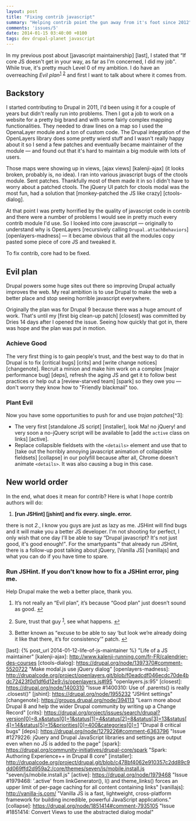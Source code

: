 ```yaml
---
layout: post
title: "Fixing contrib javascript"
summary: "Helping contrib point the gun away from it's foot since 2012"
comments: 'issues/5'
date: 2014-01-15 03:40:00 +0100
tags: dev drupal-planet javascript
---
```


In my previous post about [javascript maintainership] [last],
I stated that <q cite="{% post_url 2014-01-12-life-of-js-maintainer %}">If
core JS doesn't get in your way, as far as I'm concerned,
I did my job</q>. While true, it's pretty much Level&nbsp;0 of my ambition. I
do have an overreaching _Evil plan_<sup id="fnref:1"><a href="#fn:1" class="footnote">1</a></sup> <sup id="fnref:2"><a href="#fn:2" class="footnote">2</a></sup>
and first I want to talk about where it comes from.


## Backstory

I started contributing to Drupal in 2011, I'd been using it for a couple of
years but didn't really run into problems. Then I got a job to work on a
website for a pretty big brand and with some fairly complex mapping
functionalities. They needed to draw lines on a map so I used the OpenaLayer
module and a ton of custom code. The Drupal integration of the OpenLayers
library does some pretty wierd stuff and I wasn't really happy about it so I
send a few patches and eventually became maintainer of the module — and found
out that it's hard to maintain a big module with lots of users.

Those maps were showing up in views, [ajax views] [kalenji-ajax] (it looks
broken, probably is, no idea). I ran into various javascript bugs of the
ctools module. Sent patches. Thankfully most of them made it in so I
didn't have to worry about a patched ctools. The jQuery UI patch for ctools
modal was the most fun, had a solution that [monkey-patched the JS like crazy]
[ctools-dialog].

At that point I was pretty horrified by the quality of javascript code
in contrib and there were a number of problems I would see in pretty much
every contrib module I'd use. So I looked into core javascript — originally
to understand why is OpenLayers [recursively calling
<code>Drupal.attachBehaviors</code>] [openlayers-madness] — it became
obvious that all the modules copy pasted some piece of core JS and tweaked it.

To fix contrib, core had to be fixed.


## Evil plan

Drupal powers some huge sites out there so improving Drupal actually improves
the web. My real ambition is to use Drupal to make the web a better place and
stop seeing horrible javascript everywhere.

Originally the plan was for Drupal 9 because there was a huge amount of work.
That's until my [first big clean-up patch] [closest] was committed by Dries 14
days after I opened the issue. Seeing how quickly that got in,
there was hope and the plan was put in motion.

### Achieve Good

The very first thing is to gain people's trust, and the best way to do that
in Drupal is to fix [critical bugs] [crits] and [write change notices]
[changenote]. Recruit a minion and make him work on a complex [major
performance bug] [deps], refresh the aging JS and get it to follow best
practices or help out a [review-starved team] [spark] so they owe you — don't
worry they know how to "Friendly blackmail" too.

### Plant Evil

Now you have some opportunities to push for and use _trojan patches_[^3]:

- The very first [standalone JS script] [installer],
look Ma! no jQuery! and very soon a no-jQuery script will be available to
[add the `active` class on links] [active].
- Replace collapsible fieldsets with the `<details>` element and use that
to [take out the horribly annoying javascript animation of collapsible
fieldsets] [collapse] in our polyfill because after all,
Chrome doesn't animate `<details>`. It was also causing a bug in this case.


## New world order

In the end, what does it mean for contrib? Here is what I hope contrib
authors will do:

1. **[run JSHint] [jshint] and fix every. single. error.**

there is not _2._, I know you guys are just as lazy as me. JSHint will
find bugs and it will make you a better JS developer. I'm not shooting for
perfect, I only wish that one day I'll be able to say <q>Drupal javascript?
It's not just good, it's good enough!</q>. For the smartypants™ that already
run JSHint, there is a follow-up post talking about jQuery,
[Vanilla JS] [vanillajs] and what you can do if you have time to spare.

### Run JSHint. If you don't know how to fix a JSHint error, ping me.

Help Drupal make the web a better place, thank you.



<div class="footnotes">
  <ol>
    <li id="fn:1">
      <p>It&#8217;s not really an &#8220;Evil plan&#8221;, it&#8217;s because &#8220;Good plan&#8221; just doesn&#8217;t sound as good. <a href="#fnref:1" class="reversefootnote">&#8617;</a></p>
    </li>
    <li id="fn:2">
      <p>Sure, trust that guy <sup id="fnref:1:1"><a href="#fn:1" class="footnote">1</a></sup>, see what happens. <a href="#fnref:2" class="reversefootnote">&#8617;</a></p>
    </li>
    <li id="fn:3">
      <p>Better known as <q>excuse to be able to say <q>but look we&#8217;re already doing it like that there, it&#8217;s for consistency</q></q> patch. <a href="#fnref:3" class="reversefootnote">&#8617;</a></p>
    </li>
  </ol>
</div>

[last]: {% post_url 2014-01-12-life-of-js-maintainer %} "Life of a JS maintainer"
[kalenji-ajax]: http://www.kalenji-running.com/fr-FR/calendrier-des-courses
[ctools-dialog]: https://drupal.org/node/1397370#comment-5520722 "Make modal.js use jQuery dialog"
[openlayers-madness]: http://drupalcode.org/project/openlayers.git/blob/f0eadcdf046ecdc70de4bdc72423f0d1df6d12e9:/js/openlayers.js#l95 "openlayers.js:95"
[closest]: https://drupal.org/node/1400310 "Issue #1400310: Use of .parents() is really .closest()"
[jshint]: https://drupal.org/node/1955232 "JSHint settings"
[changenote]: https://groups.drupal.org/node/394113 "Learn more about Drupal 8 and help the wider Drupal community by writing up a Change Record"
[crits]: https://drupal.org/project/issues/search/drupal?version[0]=8.x&status[0]=1&status[1]=4&status[2]=8&status[3]=13&status[4]=14&status[5]=15&priorities[0]=400&categories[0]=1 "Drupal 8 critical bugs"
[deps]: https://drupal.org/node/1279226#comment-6363796 "Issue #1279226: jQuery and Drupal JavaScript libraries and settings are output even when no JS is added to the page"
[spark]: https://drupal.org/community-initiatives/drupal-core/spark "Spark: Authoring Experience++ in Drupal 8 core"
[installer]: http://drupalcode.org/project/drupal.git/blob/c478bf4062e910357c2dd89c9dd069ffd2d959a2:/core/themes/seven/js/mobile.install.js "seven/js/mobile.install.js"
[active]: https://drupal.org/node/1979468 "Issue #1979468: '.active' from linkGenerator(), l() and theme_links() forces an upper limit of per-page caching for all content containing links"
[vanillajs]: http://vanilla-js.com/ "Vanilla JS is a fast, lightweight, cross-platform framework for building incredible, powerful JavaScript applications."
[collapse]: https://drupal.org/node/1851414#comment-7935105 "Issue #1851414: Convert Views to use the abstracted dialog modal"
